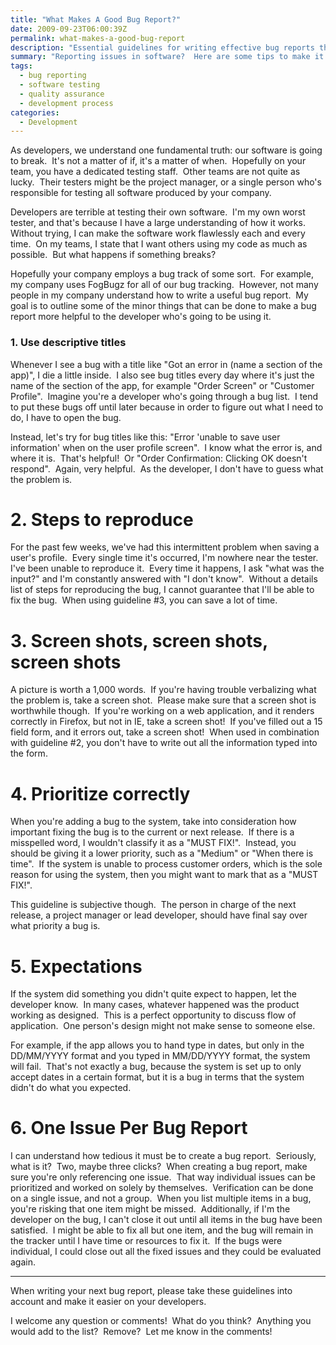 ```yaml
---
title: "What Makes A Good Bug Report?"
date: 2009-09-23T06:00:39Z
permalink: what-makes-a-good-bug-report
description: "Essential guidelines for writing effective bug reports that help developers quickly understand, reproduce, and fix software issues."
summary: "Reporting issues in software?  Here are some tips to make it easy to replicate and fix!"
tags:
  - bug reporting
  - software testing
  - quality assurance
  - development process
categories:
  - Development
---
```


As developers, we understand one fundamental truth: our software is going to break.  It's not a matter of if, it's a matter of when.  Hopefully on your team, you have a dedicated testing staff.  Other teams are not quite as lucky.  Their testers might be the project manager, or a single person who's responsible for testing all software produced by your company.

Developers are terrible at testing their own software.  I'm my own worst tester, and that's because I have a large understanding of how it works.  Without trying, I can make the software work flawlessly each and every time.  On my teams, I state that I want others using my code as much as possible.  But what happens if something breaks?

Hopefully your company employs a bug track of some sort.  For example, my company uses FogBugz for all of our bug tracking.  However, not many people in my company understand how to write a useful bug report.  My goal is to outline some of the minor things that can be done to make a bug report more helpful to the developer who's going to be using it.

<h3>1. Use descriptive titles</h3>
Whenever I see a bug with a title like "Got an error in (name a section of the app)", I die a little inside.  I also see bug titles every day where it's just the name of the section of the app, for example "Order Screen" or "Customer Profile".  Imagine you're a developer who's going through a bug list.  I tend to put these bugs off until later because in order to figure out what I need to do, I have to open the bug.

Instead, let's try for bug titles like this: "Error 'unable to save user information' when on the user profile screen".  I know what the error is, and where it is.  That's helpful!  Or "Order Confirmation: Clicking OK doesn't respond".  Again, very helpful.  As the developer, I don't have to guess what the problem is.

<h1>2. Steps to reproduce</h1>
For the past few weeks, we've had this intermittent problem when saving a user's profile.  Every single time it's occurred, I'm nowhere near the tester.  I've been unable to reproduce it.  Every time it happens, I ask "what was the input?" and I'm constantly answered with "I don't know".  Without a details list of steps for reproducing the bug, I cannot guarantee that I'll be able to fix the bug.  When using guideline #3, you can save a lot of time.
<h1>3. Screen shots, screen shots, screen shots</h1>
A picture is worth a 1,000 words.  If you're having trouble verbalizing what the problem is, take a screen shot.  Please make sure that a screen shot is worthwhile though.  If you're working on a web application, and it renders correctly in Firefox, but not in IE, take a screen shot!  If you've filled out a 15 field form, and it errors out, take a screen shot!  When used in combination with guideline #2, you don't have to write out all the information typed into the form.
<h1>4. Prioritize correctly</h1>
When you're adding a bug to the system, take into consideration how important fixing the bug is to the current or next release.  If there is a misspelled word, I wouldn't classify it as a "MUST FIX!".  Instead, you should be giving it a lower priority, such as a "Medium" or "When there is time".  If the system is unable to process customer orders, which is the sole reason for using the system, then you might want to mark that as a "MUST FIX!".

This guideline is subjective though.  The person in charge of the next release, a project manager or lead developer, should have final say over what priority a bug is.

<h1>5. Expectations</h1>
If the system did something you didn't quite expect to happen, let the developer know.  In many cases, whatever happened was the product working as designed.  This is a perfect opportunity to discuss flow of application.  One person's design might not make sense to someone else.

For example, if the app allows you to hand type in dates, but only in the DD/MM/YYYY format and you typed in MM/DD/YYYY format, the system will fail.  That's not exactly a bug, because the system is set up to only accept dates in a certain format, but it is a bug in terms that the system didn't do what you expected.

<h1>6. One Issue Per Bug Report</h1>
I can understand how tedious it must be to create a bug report.  Seriously, what is it?  Two, maybe three clicks?  When creating a bug report, make sure you're only referencing one issue.  That way individual issues can be prioritized and worked on solely by themselves.  Verification can be done on a single issue, and not a group.  When you list multiple items in a bug, you're risking that one item might be missed.  Additionally, if I'm the developer on the bug, I can't close it out until all items in the bug have been satisfied.  I might be able to fix all but one item, and the bug will remain in the tracker until I have time or resources to fix it.  If the bugs were individual, I could close out all the fixed issues and they could be evaluated again.

<hr />When writing your next bug report, please take these guidelines into account and make it easier on your developers.

I welcome any question or comments!  What do you think?  Anything you would add to the list?  Remove?  Let me know in the comments!
